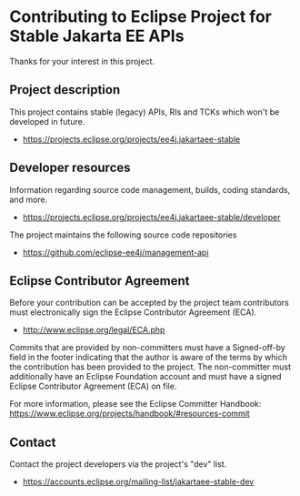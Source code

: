 # Contributing to Eclipse Project for Stable Jakarta EE APIs

Thanks for your interest in this project.

## Project description

This project contains stable (legacy) APIs, RIs and TCKs which won't be
developed in future.

* https://projects.eclipse.org/projects/ee4j.jakartaee-stable

## Developer resources

Information regarding source code management, builds, coding standards, and
more.

* https://projects.eclipse.org/projects/ee4j.jakartaee-stable/developer

The project maintains the following source code repositories

* https://github.com/eclipse-ee4j/management-api

## Eclipse Contributor Agreement

Before your contribution can be accepted by the project team contributors must
electronically sign the Eclipse Contributor Agreement (ECA).

* http://www.eclipse.org/legal/ECA.php

Commits that are provided by non-committers must have a Signed-off-by field in
the footer indicating that the author is aware of the terms by which the
contribution has been provided to the project. The non-committer must
additionally have an Eclipse Foundation account and must have a signed Eclipse
Contributor Agreement (ECA) on file.

For more information, please see the Eclipse Committer Handbook:
https://www.eclipse.org/projects/handbook/#resources-commit

## Contact

Contact the project developers via the project's "dev" list.

* https://accounts.eclipse.org/mailing-list/jakartaee-stable-dev
